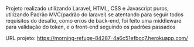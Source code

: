 Projeto realizado utilizando Laravel, HTML, CSS e Javascript puros, utilizando Padrão MVC(padrão do laravel) se atentando para seguir todos requisitos do desafio, como erros de back-end, foi feito uma middleware para validação do token, e o front-end seguindo os padrões passados


URL projeto: https://morning-refuge-84287-4a6c51efbcc7.herokuapp.com/
